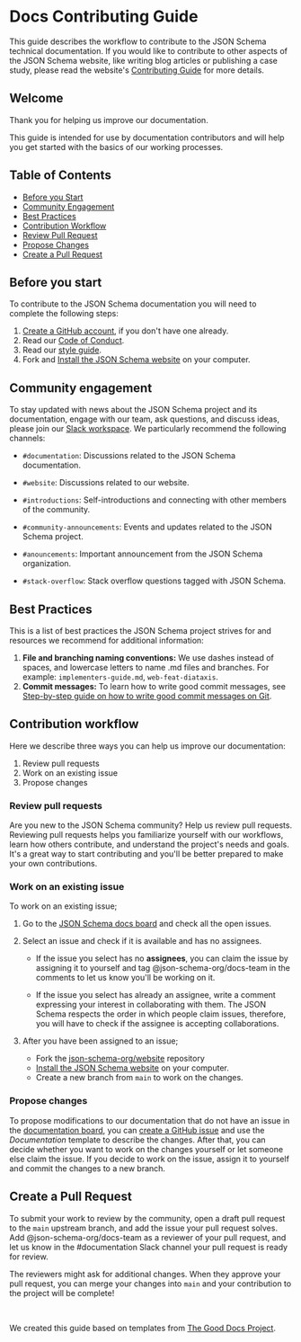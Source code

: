 # Docs Contributing Guide

This guide describes the workflow to contribute to the JSON Schema technical documentation. If you would like to contribute to other aspects of the JSON Schema website, like writing blog articles or publishing a case study, please read the website's [Contributing Guide](https://github.com/json-schema-org/website/blob/main/CONTRIBUTING.md) for more details. 

## Welcome
Thank you for helping us improve our documentation.

This guide is intended for use by documentation contributors and will help you get started with the basics of our working processes.

## Table of Contents
- [Before you Start](#-before-you-start)
- [Community Engagement](#-community-engagement)
- [Best Practices](#-best-practices)
- [Contribution Workflow](#-contribution-workflow)
- [Review Pull Request](#-work-on-an-existing-issue)
- [Propose Changes](#-create-pull-request)
- [Create a Pull Request](#-create-a-pull-request) 

## Before you start
To contribute to the JSON Schema documentation you will need to complete the following steps:

1. [Create a GitHub account](https://docs.github.com/en/get-started/start-your-journey/creating-an-account-on-github), if you don't have one already.
2. Read our [Code of Conduct](https://json-schema.org/overview/code-of-conduct).
3. Read our [style guide](https://json-schema.org/md-style-guide). 
4. Fork and [Install the JSON Schema website](https://github.com/json-schema-org/website/blob/main/INSTALLATION.md) on your computer.

## Community engagement
To stay updated with news about the JSON Schema project and its documentation, engage with our team, ask questions, and discuss ideas, please join our [Slack workspace](https://json-schema.org/slack). We particularly recommend the following channels:

- `#documentation`: Discussions related to the JSON Schema documentation.

- `#website`: Discussions related to our website.

- `#introductions`: Self-introductions and connecting with other members of the community.

- `#community-announcements`: Events and updates related to the JSON Schema project.

- `#anouncements`: Important announcement from the JSON Schema organization.

- `#stack-overflow`: Stack overflow questions tagged with JSON Schema.
  
## Best Practices

This is a list of best practices the JSON Schema project strives for and resources we recommend for additional information:

1. **File and branching naming conventions:** We use dashes instead of spaces, and lowercase letters to name .md files and branches. For example: `implementers-guide.md`, `web-feat-diataxis`.
2. **Commit messages:** To learn how to write good commit messages, see [Step-by-step guide on how to write good commit messages on Git](https://www.freecodecamp.org/news/how-to-write-better-git-commit-messages/).

## Contribution workflow 

Here we describe three ways you can help us improve our documentation:


1. Review pull requests
2. Work on an existing issue 
3. Propose changes 

### Review pull requests

Are you new to the JSON Schema community? Help us review pull requests. Reviewing pull requests helps you familiarize yourself with our workflows, learn how others contribute, and understand the project's needs and goals. It's a great way to start contributing and you'll be better prepared to make your own contributions.  

### Work on an existing issue

To work on an existing issue; 
1. Go to the [JSON Schema docs board](https://github.com/orgs/json-schema-org/projects/16) and check all the open issues.  

2. Select an issue and check if it is available and has no assignees.
   - If the issue you select has no **assignees**, you can claim the issue by assigning it to yourself and tag @json-schema-org/docs-team in the comments to let us know you'll be working on it. 

   - If the issue you select has already an assignee, write a comment expressing your interest in collaborating with them. The JSON Schema respects the order in which people claim issues, therefore, you will have to check if the assignee is accepting collaborations.

3. After you have been assigned to an issue;
   - Fork the [json-schema-org/website](https://github.com/json-schema-org/website) repository
   - [Install the JSON Schema website](https://github.com/json-schema-org/website/blob/main/INSTALLATION.md) on your computer.
   - Create a new branch from `main` to work on the changes. 

### Propose changes

To propose modifications to our documentation that do not have an issue in the [documentation board](https://github.com/orgs/json-schema-org/projects/16), you can [create a GitHub issue](https://docs.github.com/en/issues/tracking-your-work-with-issues/creating-an-issue#creating-an-issue-from-a-repository) and use the *Documentation* template to describe the changes. 
After that, you can decide whether you want to work on the changes yourself or let someone else claim the issue. If you decide to work on the issue, assign it to yourself and commit the changes to a new branch. 

## Create a Pull Request

To submit your work to review by the community, open a draft pull request to the `main` upstream branch, and add the issue your pull request solves. Add @json-schema-org/docs-team as a reviewer of your pull request, and let us know in the #documentation Slack channel your pull request is ready for review. 

The reviewers might ask for additional changes. When they approve your pull request, you can merge your changes into `main` and your contribution to the project will be complete!

<br>

We created this guide based on templates from [The Good Docs Project](https://www.thegooddocsproject.dev/).
